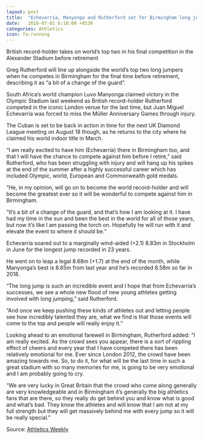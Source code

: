 ```yaml
---
layout: post
title:  "Echevarría, Manyonga and Rutherford set for Birmingham long jump"
date:   2018-07-01 6:10:00 +0530
categories: Athletics
icon: fa-running
---
```

British record-holder takes on world’s top two in his final competition in the Alexander Stadium before retirement

Greg Rutherford will line up alongside the world’s top two long jumpers when he competes in Birmingham for the final time before retirement, describing it as “a bit of a change of the guard”.

South Africa’s world champion Luvo Manyonga claimed victory in the Olympic Stadium last weekend as British record-holder Rutherford competed in the iconic London venue for the last time, but Juan Miguel Echevarría was forced to miss the Müller Anniversary Games through injury.

The Cuban is set to be back in action in time for the next UK Diamond League meeting on August 18 though, as he returns to the city where he claimed his world indoor title in March.

“I am really excited to have him (Echevarría) there in Birmingham too, and that I will have the chance to compete against him before I retire,” said Rutherford, who has been struggling with injury and will hang up his spikes at the end of the summer after a highly successful career which has included Olympic, world, European and Commonwealth gold medals.

“He, in my opinion, will go on to become the world record-holder and will become the greatest ever so it will be wonderful to compete against him in Birmingham.

“It’s a bit of a change of the guard, and that’s how I am looking at it. I have had my time in the sun and been the best in the world for all of those years, but now it’s like I am passing the torch on. Hopefully he will run with it and elevate the event to where it should be.”

Echevarría soared out to a marginally wind-aided (+2.1) 8.83m in Stockholm in June for the longest jump recorded in 23 years.

He went on to leap a legal 8.68m (+1.7) at the end of the month, while Manyonga’s best is 8.65m from last year and he’s recorded 8.58m so far in 2018.

“The long jump is such an incredible event and I hope that from Echevarría’s successes, we see a whole new flood of new young athletes getting involved with long jumping,” said Rutherford.

“And once we keep pushing these kinds of athletes out and letting people see how incredibly talented they are, what we find is that those events will come to the top and people will really enjoy it.”

Looking ahead to an emotional farewell in Birmingham, Rutherford added: “I am really excited. As the crowd sees you appear, there is a sort of rippling effect of cheers and every year that I have competed there has been relatively emotional for me. Ever since London 2012, the crowd have been amazing towards me. So, to do it, for what will be the last time in such a great stadium with so many memories for me, is going to be very emotional and I am probably going to cry.

“We are very lucky in Great Britain that the crowd who come along generally are very knowledgeable and in Birmingham it’s generally the big athletics fans that are there, so they really do get behind you and know what is good and what’s bad. They know the athletes and will know that I am not at my full strength but they will get massively behind me with every jump so it will be really special.”

Source: [Athletics Weekly](https://www.athleticsweekly.com/athletics-news/echevarria-manyonga-rutherford-set-for-birmingham-long-jump-102577/)
